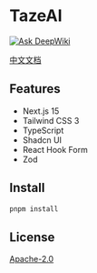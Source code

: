 # TazeAI

[![Ask DeepWiki](https://deepwiki.com/badge.svg)](https://deepwiki.com/tazeai/tazeai)

[中文文档](./README.zh_CN.md)

## Features

- Next.js 15
- Tailwind CSS 3
- TypeScript
- Shadcn UI
- React Hook Form
- Zod

## Install

```bash
pnpm install
```

## License

[Apache-2.0](./LICENSE)
